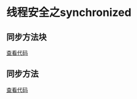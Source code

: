 # 线程安全之synchronized

## 同步方法块

[查看代码](code/SyncCodeBlock.java)

## 同步方法

[查看代码](code/SyncMethod.java)


